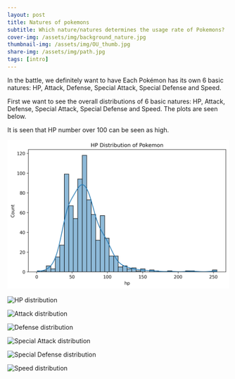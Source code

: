 ```yaml
---
layout: post
title: Natures of pokemons
subtitle: Which nature/natures determines the usage rate of Pokemons?
cover-img: /assets/img/background_nature.jpg
thumbnail-img: /assets/img/OU_thumb.jpg
share-img: /assets/img/path.jpg
tags: [intro]
---
```


In the battle, we definitely want to have Each Pokémon has its own 6 basic natures: HP, Attack, Defense, Special Attack, Special Defense and Speed.  

First we want to see the overall distributions of 6 basic natures: HP, Attack, Defense, Special Attack, Special Defense and Speed. The plots are seen below.

It is seen that HP number over 100 can be seen as high.

<img src="../assets/img/HP_distribution.png"/>

![HP distribution](https://paddler2022.github.io/raw/assets/img/HP_distribution.png)


![Attack distribution](https://paddler2022.github.io/raw/assets/img/Attack_distribution.png)


![Defense distribution](https://paddler2022.github.io/raw/assets/img/Defense_distribution.png)


![Special Attack distribution](https://paddler2022.github.io/raw/assets/img/Special_Attack_distribution.png)


![Special Defense distribution](https://paddler2022.github.io/raw/assets/img/Special_Defense_distribution.png)


![Speed distribution](https://paddler2022.github.io/raw/assets/img/Speed_distribution.png)

